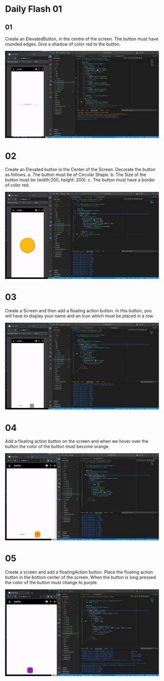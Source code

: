 

# Daily Flash 01

## 01 
Create an ElevatedButton, in the centre of the screen. The button must
have rounded edges. Give a shadow of color red to the button.

![](preview/01.png)

# 02
Create an Elevated button in the Center of the Screen. Decorate the button as
follows.
a. The button must be of Circular Shape.
b. The Size of the button must be (width:200, height: 200).
c. The button must have a border of color red.

![](preview/02.png)

# 03
Create a Screen and then add a floating action button. In this button, you
will have to display your name and an Icon which must be placed in a row.

![](preview/03.png)

# 04
Add a floating action button on the screen and when we hover over the
button the color of the button must become orange.

![](preview/04.png)


# 05
Create a screen and add a floatingAction button. Place the floating action
button in the bottom center of the screen. When the button is long pressed
the color of the button must change to purple.

![](preview/05.png)